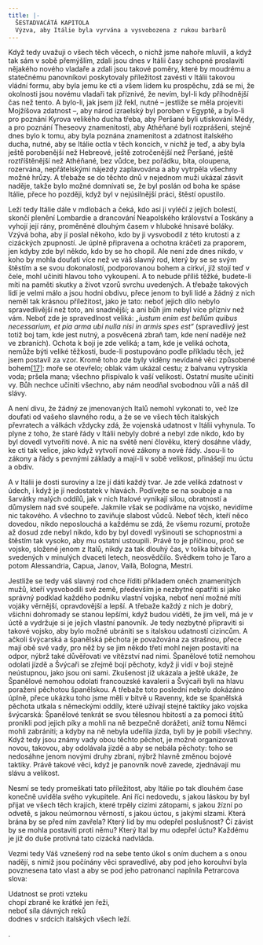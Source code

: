 ```yaml
---
title: |-
  ŠESTADVACÁTÁ KAPITOLA
  Výzva, aby Itálie byla vyrvána a vysvobozena z rukou barbarů
---
```


Když tedy uvažuji o všech těch věcech, o nichž jsme nahoře mluvili, a když tak sám v sobě přemýšlím, zdali jsou dnes v Itálii časy schopné proslaviti nějakého nového vladaře a zdali jsou takové poměry, které by moudrému a statečnému panovníkovi poskytovaly příležitost zavésti v Itálii takovou vládní formu, aby byla jemu ke cti a všem lidem ku prospěchu, zdá se mi, že okolnosti jsou novému vladaři tak příznivé, že nevím, byl-li kdy příhodnější čas než tento. A bylo-li, jak jsem již řekl, nutné – jestliže se měla projeviti Mojžíšova zdatnost –, aby národ izraelský byl poroben v Egyptě, a bylo-li pro poznání Kyrova velikého ducha třeba, aby Peršané byli utiskováni Médy, a pro poznání Theseovy znamenitosti, aby Athéňané byli rozprášeni, stejně dnes bylo k tomu, aby byla poznána znamenitost a zdatnost italského ducha, nutné, aby se Itálie octla v těch koncích, v nichž je teď, a aby byla ještě porobenější než Hebreové, ještě zotročenější než Peršané, ještě roztříštěnější než Athéňané, bez vůdce, bez pořádku, bita, oloupena, rozervána, nepřátelskými nájezdy zaplavována a aby vytrpěla všechny možné hrůzy. A třebaže se do těchto dnů v nejednom muži ukázal zásvit naděje, takže bylo možné domnívati se, že byl poslán od boha ke spáse Itálie, přece ho později, když byl v nejúsilnější práci, štěstí opustilo.

Leží tedy Itálie dále v mdlobách a čeká, kdo asi ji vyléčí z jejích bolestí, skončí plenění Lombardie a drancování Neapolského království a Toskány a vyhojí její rány, proměněné dlouhým časem v hluboké hnisavé boláky. Vzývá boha, aby jí poslal někoho, kdo by ji vysvobodil z této krutosti a z cizáckých zpupností. Je úplně připravena a ochotna kráčeti za praporem, jen kdyby zde byl někdo, kdo by se ho chopil. Ale není zde dnes nikdo, v koho by mohla doufati více než ve váš slavný rod, který by se se svým štěstím a se svou dokonalostí, podporovanou bohem a církví, jíž stojí teď v čele, mohl učiniti hlavou toho vykoupení. A to nebude příliš těžké, budete-li míti na paměti skutky a život vzorů svrchu uvedených. A třebaže takových lidí je velmi málo a jsou hodni obdivu, přece jenom to byli lidé a žádný z nich neměl tak krásnou příležitost, jako je tato: neboť jejich dílo nebylo spravedlivější než toto, ani snadnější; a ani bůh jim nebyl více přízniv než vám. Neboť zde je spravedlnost veliká: _„iustum enim est bellům quibus necessarium, et pia arma ubi nulla nisi in armis spes est“_ (spravedlivý jest totiž boj tam, kde jest nutný, a posvěcená zbraň tam, kde není naděje než ve zbraních). Ochota k boji je zde veliká; a tam, kde je veliká ochota, nemůže býti veliké těžkosti, bude-li postupováno podle příkladu těch, jež jsem postavil za vzor. Kromě toho zde byly viděny nevídané věci způsobené bohem[\[17\]](../Text/vladar_035.html#_ftn17): moře se otevřelo; oblak vám ukázal cestu; z balvanu vytryskla voda; pršela mana; všechno přispívalo k vaší velikosti. Ostatní musíte učiniti vy. Bůh nechce učiniti všechno, aby nám neodňal svobodnou vůli a náš díl slávy.

A není divu, že žádný ze jmenovaných Italů nemohl vykonati to, več lze doufati od vašeho slavného rodu, a že se ve všech těch italských převratech a válkách vždycky zdá, že vojenská udatnost v Itálii vyhynula. To plyne z toho, že staré řády v Itálii nebyly dobré a nebyl zde nikdo, kdo by byl dovedl vytvořiti nové. A nic na světě není člověku, který dosáhne vlády, ke cti tak velice, jako když vytvoří nové zákony a nové řády. Jsou-li to zákony a řády s pevnými základy a mají-li v sobě velikost, přinášejí mu úctu a obdiv.

A v Itálii je dosti suroviny a lze jí dáti každý tvar. Je zde veliká zdatnost v údech, i když je jí nedostatek v hlavách. Podívejte se na souboje a na šarvátky malých oddílů, jak v nich Italové vynikají silou, obratností a důmyslem nad své soupeře. Jakmile však se podíváme na vojsko, nevidíme nic takového. A všechno to zaviňuje slabost vůdců. Neboť těch, kteří něco dovedou, nikdo neposlouchá a každému se zdá, že všemu rozumí, protože až dosud zde nebyl nikdo, kdo by byl dovedl vyšinouti se schopnostmi a štěstím tak vysoko, aby mu ostatní ustoupili. Právě to je příčinou, proč se vojsko, složené jenom z Italů, nikdy za tak dlouhý čas, v tolika bitvách, svedených v minulých dvaceti letech, neosvědčilo. Svědkem toho je Taro a potom Alessandria, Capua, Janov, Vailà, Bologna, Mestri.

Jestliže se tedy váš slavný rod chce říditi příkladem oněch znamenitých mužů, kteří vysvobodili své země, především je nezbytné opatřiti si jako správný podklad každého podniku vlastní vojska, neboť není možné míti vojáky věrnější, opravdovější a lepší. A třebaže každý z nich je dobrý, všichni dohromady se stanou lepšími, když budou viděti, že jim velí, má je v úctě a vydržuje si je jejich vlastní panovník. Je tedy nezbytné připraviti si takové vojsko, aby bylo možné ubrániti se s italskou udatností cizincům. A ačkoli švýcarská a španělská pěchota je považována za strašnou, přece mají obě své vady, pro něž by se jim někdo třetí mohl nejen postaviti na odpor, nýbrž také důvěřovati ve vítězství nad nimi. Španělové totiž nemohou odolati jízdě a Švýcaři se zřejmě bojí pěchoty, když ji vidí v boji stejně neústupnou, jako jsou oni sami. Zkušenost již ukázala a ještě ukáže, že Španělové nemohou odolati francouzské kavalerii a Švýcaři byli na hlavu poraženi pěchotou španělskou. A třebaže toto poslední nebylo dokázáno úplně, přece ukázku toho jsme měli v bitvě u Ravenny, kde se španělská pěchota utkala s německými oddíly, které užívají stejné taktiky jako vojska švýcarská: Španělové tenkrát se svou tělesnou hbitostí a za pomoci štítů pronikli pod jejich píky a mohli na ně bezpečně dorážeti, aniž tomu Němci mohli zabrániti; a kdyby na ně nebyla udeřila jízda, byli by je pobili všechny. Když tedy jsou známy vady obou těchto pěchot, je možné organizovati novou, takovou, aby odolávala jízdě a aby se nebála pěchoty: toho se nedosáhne jenom novými druhy zbraní, nýbrž hlavně změnou bojové taktiky. Právě takové věci, když je panovník nově zavede, zjednávají mu slávu a velikost.

Nesmí se tedy promeškati tato příležitost, aby Itálie po tak dlouhém čase konečně uviděla svého vykupitele. Ani říci nedovedu, s jakou láskou by byl přijat ve všech těch krajích, které trpěly cizími zátopami, s jakou žízní po odvetě, s jakou neúmornou věrností, s jakou úctou, s jakými slzami. Která brána by se před ním zavřela? Který lid by mu odepřel poslušnost? Čí závist by se mohla postaviti proti němu? Který Ital by mu odepřel úctu? Každému je již do duše protivná tato cizácká nadvláda.

Vezmi tedy Váš vznešený rod na sebe tento úkol s oním duchem a s onou nadějí, s nimiž jsou počínány věci spravedlivé, aby pod jeho korouhví byla povznesena tato vlast a aby se pod jeho patronancí naplnila Petrarcova slova:

Udatnost se proti vzteku  
chopí zbraně ke krátké jen řeži,  
neboť síla dávných reků  
dodnes v srdcích italských všech leží.

.
